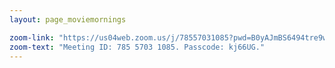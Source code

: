 ```yaml
---
layout: page_moviemornings

zoom-link: "https://us04web.zoom.us/j/78557031085?pwd=B0yAJmBS6494tre9warGo6Z2zigI5D.1"
zoom-text: "Meeting ID: 785 5703 1085. Passcode: kj66UG."
---
```

